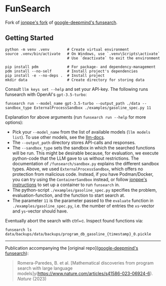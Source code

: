 # FunSearch

Fork of [jonppe's fork](https://github.com/jonppe/funsearch) of [google-deepmind's funsearch](https://github.com/google-deepmind/funsearch).

## Getting Started

```shell
python -m venv .venv        # Create virtual environment
source .venv/bin/activate   # On Windows, use `.venv\Scripts\activate`
                            # Use `deactivate` to exit the environment

pip install pdm             # For package- and dependency-management
pdm install --no-self       # Install project's dependencies
pip install -e --no-deps .  # Install project
mkdir data                  # Create directory for storing data
```

Consult `llm keys set --help` and set your API-key. The following runs funsearch with OpenAI's `gpt-3.5-turbo`:

```shell
funsearch run --model_name gpt-3.5-turbo --output_path ./data --sandbox_type ExternalProcessSandbox ./examples/gasoline_spec.py 11
```
<!-- TODO: Add example output -->


Explanation for above arguments (run `funsearch run --help` for more options):

- Pick your `--model_name` from the list of available models (`llm models list`). To use other models, see the [llm-docs](https://llm.datasette.io/en/stable/other-models.html).
- The `--output_path` directory stores API-calls and responses.
- The `--sandbox_type` sets the sandbox in which the searched functions will be run. This might be desirable because, for evaluation, we execute python-code that the LLM gave to us without restrictions. The documentation of `/funsearch/sandbox.py` explains the different sandbox types. Above, we used `ExternalProcessSandbox`, which offers no protection from malicious code. Instead, if you have Podman/Docker, you can try using the `ContainerSandbox` instead, or follow [jonppe's instructions](https://github.com/jonppe/funsearch/blob/745f2e7a61ef1418a95e09a009f2f65a3ce7c2ac/README.md) to set up a container to run `funsearch` in.
- The python-script `./examples/gasoline_spec.py` specifies the problem, evaluation-function, and the function to start search at.
- The parameter `11` is the parameter passed to the `evaluate` function in `./examples/gasoline_spec.py`, i.e. the number of entries the `xs`-vector and `ys`-vector should have.

Eventually abort the search with ctrl+c. Inspect found functions via:

```shell
funsearch ls data/backups/data/backups/program_db_gasoline_{timestamp}_0.pickle
```
<!-- TODO: Add example output -->

---

Publication accompanying the [original repo]([google-deepmind's funsearch](https://github.com/google-deepmind/funsearch)):

> Romera-Paredes, B. et al. [Mathematical discoveries from program search with large language models]y(https://www.nature.com/articles/s41586-023-06924-6). *Nature* (2023)